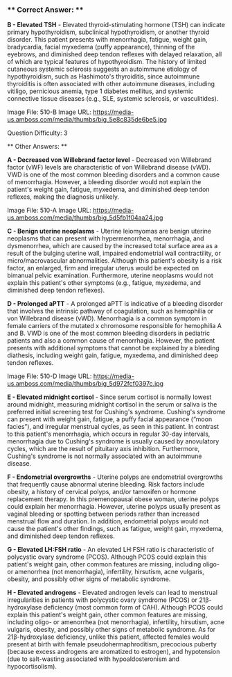 ### ** Correct Answer: **

**B - Elevated TSH** - Elevated thyroid-stimulating hormone (TSH) can indicate primary hypothyroidism, subclinical hypothyroidism, or another thyroid disorder. This patient presents with menorrhagia, fatigue, weight gain, bradycardia, facial myxedema (puffy appearance), thinning of the eyebrows, and diminished deep tendon reflexes with delayed relaxation, all of which are typical features of hypothyroidism. The history of limited cutaneous systemic sclerosis suggests an autoimmune etiology of hypothyroidism, such as Hashimoto's thyroiditis, since autoimmune thyroiditis is often associated with other autoimmune diseases, including vitiligo, pernicious anemia, type 1 diabetes mellitus, and systemic connective tissue diseases (e.g., SLE, systemic sclerosis, or vasculitides).

Image File: 510-B
Image URL: https://media-us.amboss.com/media/thumbs/big_5e8c835de6be5.jpg

Question Difficulty: 3

** Other Answers: **

**A - Decreased von Willebrand factor level** - Decreased von Willebrand factor (vWF) levels are characteristic of von Willebrand disease (vWD). VWD is one of the most common bleeding disorders and a common cause of menorrhagia. However, a bleeding disorder would not explain the patient's weight gain, fatigue, myxedema, and diminished deep tendon reflexes, making the diagnosis unlikely.

Image File: 510-A
Image URL: https://media-us.amboss.com/media/thumbs/big_5d5fb1f04aa24.jpg

**C - Benign uterine neoplasms** - Uterine leiomyomas are benign uterine neoplasms that can present with hypermenorrhea, menorrhagia, and dysmenorrhea, which are caused by the increased total surface area as a result of the bulging uterine wall, impaired endometrial wall contractility, or micro/macrovascular abnormalities. Although this patient's obesity is a risk factor, an enlarged, firm and irregular uterus would be expected on bimanual pelvic examination. Furthermore, uterine neoplasms would not explain this patient's other symptoms (e.g., fatigue, myxedema, and diminished deep tendon reflexes).

**D - Prolonged aPTT** - A prolonged aPTT is indicative of a bleeding disorder that involves the intrinsic pathway of coagulation, such as hemophilia or von Willebrand disease (vWD). Menorrhagia is a common symptom in female carriers of the mutated x chromosome responsible for hemophilia A and B. VWD is one of the most common bleeding disorders in pediatric patients and also a common cause of menorrhagia. However, the patient presents with additional symptoms that cannot be explained by a bleeding diathesis, including weight gain, fatigue, myxedema, and diminished deep tendon reflexes.

Image File: 510-D
Image URL: https://media-us.amboss.com/media/thumbs/big_5d972fcf0397c.jpg

**E - Elevated midnight cortisol** - Since serum cortisol is normally lowest around midnight, measuring midnight cortisol in the serum or saliva is the preferred initial screening test for Cushing's syndrome. Cushing's syndrome can present with weight gain, fatigue, a puffy facial appearance (“moon facies”), and irregular menstrual cycles, as seen in this patient. In contrast to this patient's menorrhagia, which occurs in regular 30-day intervals, menorrhagia due to Cushing's syndrome is usually caused by anovulatory cycles, which are the result of pituitary axis inhibition. Furthermore, Cushing's syndrome is not normally associated with an autoimmune disease.

**F - Endometrial overgrowths** - Uterine polyps are endometrial overgrowths that frequently cause abnormal uterine bleeding. Risk factors include obesity, a history of cervical polyps, and/or tamoxifen or hormone replacement therapy. In this premenopausal obese woman, uterine polyps could explain her menorrhagia. However, uterine polyps usually present as vaginal bleeding or spotting between periods rather than increased menstrual flow and duration. In addition, endometrial polyps would not cause the patient's other findings, such as fatigue, weight gain, myxedema, and diminished deep tendon reflexes.

**G - Elevated LH:FSH ratio** - An elevated LH:FSH ratio is characteristic of polycystic ovary syndrome (PCOS). Although PCOS could explain this patient's weight gain, other common features are missing, including oligo- or amenorrhea (not menorrhagia), infertility, hirsutism, acne vulgaris, obesity, and possibly other signs of metabolic syndrome.

**H - Elevated androgens** - Elevated androgen levels can lead to menstrual irregularities in patients with polycystic ovary syndrome (PCOS) or 21β-hydroxylase deficiency (most common form of CAH). Although PCOS could explain this patient's weight gain, other common features are missing, including oligo- or amenorrhea (not menorrhagia), infertility, hirsutism, acne vulgaris, obesity, and possibly other signs of metabolic syndrome. As for 21β-hydroxylase deficiency, unlike this patient, affected females would present at birth with female pseudohermaphroditism, precocious puberty (because excess androgens are aromatized to estrogen), and hypotension (due to salt-wasting associated with hypoaldosteronism and hypocortisolism).


